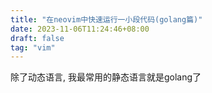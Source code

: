 ```yaml
---
title: "在neovim中快速运行一小段代码(golang篇)"
date: 2023-11-06T11:24:46+08:00
draft: false
tag: "vim"
---
```


除了动态语言, 我最常用的静态语言就是golang了
